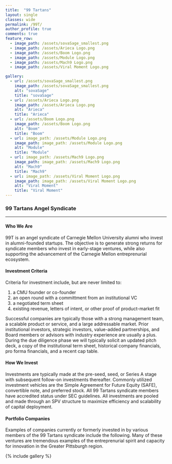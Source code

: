 ```yaml
---
title:  "99 Tartans"
layout: single
classes: wide
permalink: /99T/
author_profile: true
comments: true
feature_row:
  - image_path: /assets/sovaSage_smallest.png
  - image_path: /assets/Arieca Logo.png
  - image_path: /assets/Boom Logo.png
  - image_path: /assets/Module Logo.png
  - image_path: /assets/Mach9 Logo.png
  - image_path: /assets/Viral Moment Logo.png

gallery:
  - url: /assets/sovaSage_smallest.png
    image_path: /assets/sovaSage_smallest.png
    alt: "sovaSage"
    title: "sovaSage"
  - url: /assets/Arieca Logo.png
    image_path: /assets/Arieca Logo.png
    alt: "Arieca"
    title: "Arieca"
  - url: /assets/Boom Logo.png
    image_path: /assets/Boom Logo.png
    alt: "Boom"
    title: "Boom"
  - url: image_path: /assets/Module Logo.png
    image_path: image_path: /assets/Module Logo.png
    alt: "Module"
    title: "Module"
  - url: image_path: /assets/Mach9 Logo.png
    image_path: image_path: /assets/Mach9 Logo.png
    alt: "Mach9"
    title: "Mach9"
  - url: image_path: /assets/Viral Moment Logo.png
    image_path: image_path: /assets/Viral Moment Logo.png
    alt: "Viral Moment"
    title: "Viral Moment"
---
```


### 99 Tartans Angel Syndicate
---
#### Who We Are
99T is an angel syndicate of Carnegie Mellon University alumni who invest in alumni-founded startups. The objective is to generate strong returns for syndicate members who invest in early-stage ventures, while also supporting the advancement of the Carnegie Mellon entreprenurial ecosystem.

#### Investment Criteria
Criteria for investment include, but are never limited to:
1. a CMU founder or co-founder
2. an open round with a committment from an institutional VC
3. a negotiated term sheet
4. existing revenue, letters of intent, or other proof of product-market fit

Successful companies are typically those with a strong management team, a scalable product or service, and a large addressable market. Prior institutional investors, strategic investors, value-added partnerships, and Board members or advisors with industry experience are usually a plus. During the due diligence phase we will typically solicit an updated pitch deck, a copy of the institutional term sheet, historical company financials, pro forma financials, and a recent cap table.

#### How We Invest
Investments are typically made at the pre-seed, seed, or Series A stage with subsequent follow-on investments thereafter. Commonly utilized investment vehicles are the Simple Agreement for Future Equity (SAFE), convertible note, and preferred stock.  All 99 Tartans syndicate members have accredited status under SEC guidelines. All investments are pooled and made through an SPV structure to maximize efficiency and scalability of capital deployment.

#### Portfolio Companies
Examples of companies currently or formerly invested in by various members of the 99 Tartans syndicate include the following. Many of these ventures are tremendous examples of the entreprenurial spirit and capacity for innovation in the Greater Pittsburgh region.

{% include gallery %}
